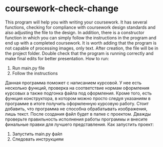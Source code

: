 # coursework-check-change
This program will help you with writing your coursework. It has several functions, checking for compliance with coursework design standards and also adjusting the file to the design. In addition, there is a constructor function in which you can simply follow the instructions in the program and end up with a completed coursework. It is worth adding that the program is not capable of processing images, only text. After creation, the file will be in the project folder. Double check that the program is running correctly and make final edits for better presentation.
How to run:
1. Run main.py file
2. Follow the instructions

Данная программа поможет с написанием курсовой. У нее есть несколько функций, проверка на соответствие нормам оформления курсовых а также подгонка файла под оформления. Кроме того, есть функция конструктора, в котором можно просто следуя указаниям в программе в итоге получить оформленную курсовую работу. Стоит добавить, что программа не способна обрабатывать изображения, лишь текст. После создания файл будет в папке с проектом. Дважды проверьте правильность исполнения работы программы и внесите финальные правки для лучшего представления.
Как запустить проект:
1. Запустить main.py файл
2. Следовать инструкциям

